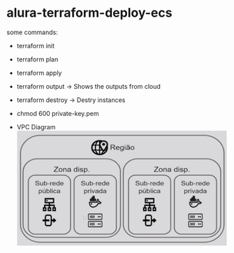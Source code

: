 # alura-terraform-deploy-ecs

some commands:
* terraform init
* terraform plan
* terraform apply
* terraform output -> Shows the outputs from cloud
* terraform destroy -> Destry instances
* chmod 600 private-key.pem


* VPC Diagram
![Alt text](image.png)